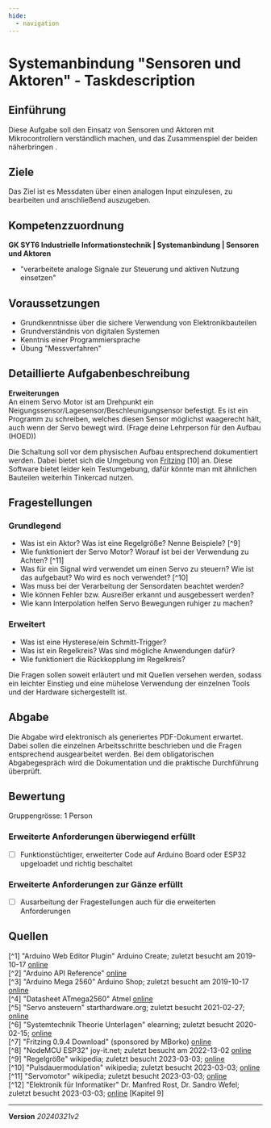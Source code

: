 ```yaml
---
hide:
  - navigation
---
```


# Systemanbindung "Sensoren und Aktoren" - Taskdescription

## Einführung
Diese Aufgabe soll den Einsatz von Sensoren und Aktoren mit Mikrocontrollern verständlich machen, und das Zusammenspiel der beiden näherbringen .

## Ziele
Das Ziel ist es Messdaten über einen analogen Input einzulesen, zu bearbeiten und anschließend auszugeben.

## Kompetenzzuordnung
**GK SYT6 Industrielle Informationstechnik | Systemanbindung | Sensoren und Aktoren**  

* "verarbeitete analoge Signale zur Steuerung und aktiven Nutzung einsetzen"

## Voraussetzungen
* Grundkenntnisse über die sichere Verwendung von Elektronikbauteilen
* Grundverständnis von digitalen Systemen
* Kenntnis einer Programmiersprache
* Übung "Messverfahren"

## Detaillierte Aufgabenbeschreibung
**Erweiterungen**  
An einem Servo Motor ist am Drehpunkt ein Neigungssensor/Lagesensor/Beschleunigungsensor befestigt. Es ist ein Programm zu schreiben, welches diesen Sensor möglichst waagerecht hält, auch wenn der Servo bewegt wird. (Frage deine Lehrperson für den Aufbau (HOED))

Die Schaltung soll vor dem physischen Aufbau entsprechend dokumentiert werden. Dabei bietet sich die Umgebung von [Fritzing](https://fritzing.org/home/) [10] an. Diese Software bietet leider kein Testumgebung, dafür könnte man mit ähnlichen Bauteilen weiterhin Tinkercad nutzen.

## Fragestellungen

### Grundlegend

* Was ist ein Aktor? Was ist eine Regelgröße? Nenne Beispiele? [^9]
* Wie funktioniert der Servo Motor? Worauf ist bei der Verwendung zu Achten? [^11]
* Was für ein Signal wird verwendet um einen Servo zu steuern? Wie ist das aufgebaut? Wo wird es noch verwendet? [^10]
* Was muss bei der Verarbeitung der Sensordaten beachtet werden?
* Wie können Fehler bzw. Ausreißer erkannt und ausgebessert werden?
* Wie kann Interpolation helfen Servo Bewegungen ruhiger zu machen?

### Erweitert

* Was ist eine Hysterese/ein Schmitt-Trigger?
* Was ist ein Regelkreis? Was sind mögliche Anwendungen dafür?
* Wie funktioniert die Rückkopplung im Regelkreis?

Die Fragen sollen soweit erläutert und mit Quellen versehen werden, sodass ein leichter Einstieg und eine mühelose Verwendung der einzelnen Tools und der Hardware sichergestellt ist.

## Abgabe
Die Abgabe wird elektronisch als generiertes PDF-Dokument erwartet. Dabei sollen die einzelnen Arbeitsschritte beschrieben und die Fragen entsprechend ausgearbeitet werden. Bei dem obligatorischen Abgabegespräch wird die Dokumentation und die praktische Durchführung überprüft.

## Bewertung
Gruppengrösse: 1 Person
### Erweiterte Anforderungen **überwiegend erfüllt**
- [ ] Funktionstüchtiger, erweiterter Code auf Arduino Board oder ESP32 upgeloadet und richtig beschaltet

### Erweiterte Anforderungen **zur Gänze erfüllt**
- [ ] Ausarbeitung der Fragestellungen auch für die erweiterten Anforderungen

## Quellen
[^1] "Arduino Web Editor Plugin" Arduino Create; zuletzt besucht am 2019-10-17 [online](https://create.arduino.cc/getting-started/plugin)  
[^2] "Arduino API Reference" [online](https://www.arduino.cc/reference/en/language/functions/analog-io/analogread/)  
[^3] "Arduino Mega 2560" Arduino Shop; zuletzt besucht am 2019-10-17 [online](https://store.arduino.cc/arduino-mega-2560-rev3)  
[^4] "Datasheet ATmega2560" Atmel [online](http://ww1.microchip.com/downloads/en/DeviceDoc/Atmel-2549-8-bit-AVR-Microcontroller-ATmega640-1280-1281-2560-2561_datasheet.pdf)   
[^5] "Servo ansteuern" starthardware.org; zuletzt besucht 2021-02-27; [online](https://starthardware.org/servo/)  
[^6] "Systemtechnik Theorie Unterlagen" elearning; zuletzt besucht 2020-02-15; [online](https://elearning.tgm.ac.at/course/view.php?id=1939)  
[^7] "Fritzing 0.9.4 Download" (sponsored by MBorko) [online](https://fritzing.org/download/0.9.4/windows-64bit/fritzing.0.9.4.64.pc_and_dll.zip)     
[^8] "NodeMCU ESP32" joy-it.net; zuletzt besucht am 2022-13-02 [online](https://joy-it.net/de/products/SBC-NodeMCU-ESP32)   
[^9] "Regelgröße" wikipedia; zuletzt besucht 2023-03-03; [online](https://de.wikipedia.org/wiki/Regelgr%C3%B6%C3%9Fe)  
[^10] "Pulsdauermodulation" wikipedia; zuletzt besucht 2023-03-03; [online](https://de.wikipedia.org/wiki/Pulsdauermodulation)  
[^11] "Servomotor" wikipedia; zuletzt besucht 2023-03-03; [online](https://de.wikipedia.org/wiki/Servomotor)  
[^12] "Elektronik für Informatiker" Dr. Manfred Rost, Dr. Sandro Wefel; zuletzt besucht 2023-03-03; [online](https://elearning.tgm.ac.at/pluginfile.php/73626/mod_resource/content/0/ElektronikFuerInformatiker_2013.pdf) [Kapitel 9]  


---
**Version** *20240321v2*
